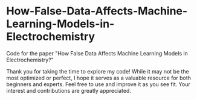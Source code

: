 # How-False-Data-Affects-Machine-Learning-Models-in-Electrochemistry
Code for the paper "How False Data Affects Machine Learning Models in Electrochemistry?"

Thank you for taking the time to explore my code! While it may not be the most optimized or perfect, I hope it serves as a valuable resource for both beginners and experts. Feel free to use and improve it as you see fit. Your interest and contributions are greatly appreciated.
